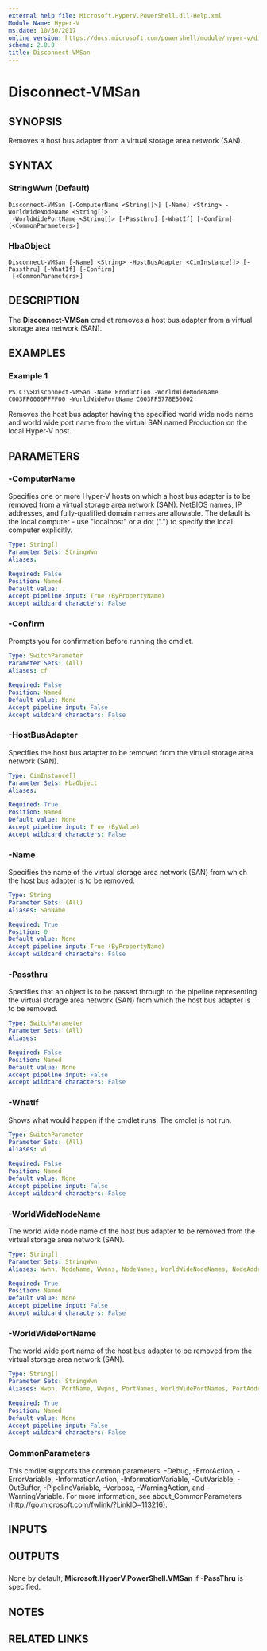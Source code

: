 ```yaml
---
external help file: Microsoft.HyperV.PowerShell.dll-Help.xml
Module Name: Hyper-V
ms.date: 10/30/2017
online version: https://docs.microsoft.com/powershell/module/hyper-v/disconnect-vmsan?view=windowsserver2012r2-ps&wt.mc_id=ps-gethelp
schema: 2.0.0
title: Disconnect-VMSan
---
```


# Disconnect-VMSan

## SYNOPSIS
Removes a host bus adapter from a virtual storage area network (SAN).

## SYNTAX

### StringWwn (Default)
```
Disconnect-VMSan [-ComputerName <String[]>] [-Name] <String> -WorldWideNodeName <String[]>
 -WorldWidePortName <String[]> [-Passthru] [-WhatIf] [-Confirm] [<CommonParameters>]
```

### HbaObject
```
Disconnect-VMSan [-Name] <String> -HostBusAdapter <CimInstance[]> [-Passthru] [-WhatIf] [-Confirm]
 [<CommonParameters>]
```

## DESCRIPTION
The **Disconnect-VMSan** cmdlet removes a host bus adapter from a virtual storage area network (SAN).

## EXAMPLES

### Example 1
```
PS C:\>Disconnect-VMSan -Name Production -WorldWideNodeName C003FF0000FFFF00 -WorldWidePortName C003FF5778E50002
```

Removes the host bus adapter having the specified world wide node name and world wide port name from the virtual SAN named Production on the local Hyper-V host.

## PARAMETERS

### -ComputerName
Specifies one or more Hyper-V hosts on which a host bus adapter is to be removed from a virtual storage area network (SAN).
NetBIOS names, IP addresses, and fully-qualified domain names are allowable.
The default is the local computer - use "localhost" or a dot (".") to specify the local computer explicitly.

```yaml
Type: String[]
Parameter Sets: StringWwn
Aliases: 

Required: False
Position: Named
Default value: .
Accept pipeline input: True (ByPropertyName)
Accept wildcard characters: False
```

### -Confirm
Prompts you for confirmation before running the cmdlet.

```yaml
Type: SwitchParameter
Parameter Sets: (All)
Aliases: cf

Required: False
Position: Named
Default value: None
Accept pipeline input: False
Accept wildcard characters: False
```

### -HostBusAdapter
Specifies the host bus adapter to be removed from the virtual storage area network (SAN).

```yaml
Type: CimInstance[]
Parameter Sets: HbaObject
Aliases: 

Required: True
Position: Named
Default value: None
Accept pipeline input: True (ByValue)
Accept wildcard characters: False
```

### -Name
Specifies the name of the virtual storage area network (SAN) from which the host bus adapter is to be removed.

```yaml
Type: String
Parameter Sets: (All)
Aliases: SanName

Required: True
Position: 0
Default value: None
Accept pipeline input: True (ByPropertyName)
Accept wildcard characters: False
```

### -Passthru
Specifies that an object is to be passed through to the pipeline representing the virtual storage area network (SAN) from which the host bus adapter is to be removed.

```yaml
Type: SwitchParameter
Parameter Sets: (All)
Aliases: 

Required: False
Position: Named
Default value: None
Accept pipeline input: False
Accept wildcard characters: False
```

### -WhatIf
Shows what would happen if the cmdlet runs. The cmdlet is not run.

```yaml
Type: SwitchParameter
Parameter Sets: (All)
Aliases: wi

Required: False
Position: Named
Default value: None
Accept pipeline input: False
Accept wildcard characters: False
```

### -WorldWideNodeName
The world wide node name of the host bus adapter to be removed from the virtual storage area network (SAN).

```yaml
Type: String[]
Parameter Sets: StringWwn
Aliases: Wwnn, NodeName, Wwnns, NodeNames, WorldWideNodeNames, NodeAddress

Required: True
Position: Named
Default value: None
Accept pipeline input: False
Accept wildcard characters: False
```

### -WorldWidePortName
The world wide port name of the host bus adapter to be removed from the virtual storage area network (SAN).

```yaml
Type: String[]
Parameter Sets: StringWwn
Aliases: Wwpn, PortName, Wwpns, PortNames, WorldWidePortNames, PortAddress

Required: True
Position: Named
Default value: None
Accept pipeline input: False
Accept wildcard characters: False
```

### CommonParameters
This cmdlet supports the common parameters: -Debug, -ErrorAction, -ErrorVariable, -InformationAction, -InformationVariable, -OutVariable, -OutBuffer, -PipelineVariable, -Verbose, -WarningAction, and -WarningVariable. For more information, see about_CommonParameters (http://go.microsoft.com/fwlink/?LinkID=113216).

## INPUTS

## OUTPUTS

###  
None by default; **Microsoft.HyperV.PowerShell.VMSan** if **-PassThru** is specified.

## NOTES

## RELATED LINKS

